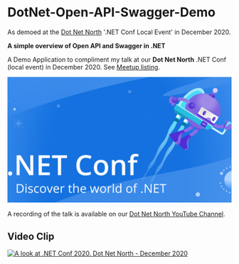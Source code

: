 # DotNet-Open-API-Swagger-Demo
As demoed at the [Dot Net North](https://www.meetup.com/DotNetNorth) '.NET Conf Local Event' in December 2020.

**A simple overview of Open API and Swagger in .NET**

A Demo Application to compliment my talk at our **Dot Net North** .NET Conf (local event) in December 2020. See [Meetup listing](https://www.meetup.com/DotNetNorth/events/274233666/).

![.NET Conf](https://github.com/mikeirvingweb/DotNet-Open-API-Swagger-Demo/blob/master/.NETConf.jpg?raw=true)

A recording of the talk is available on our [Dot Net North YouTube Channel](https://www.youtube.com/DotNetNorth).

## Video Clip
[![A look at .NET Conf 2020. Dot Net North - December 2020](https://img.youtube.com/vi/urvgEpxLtV0/0.jpg)](https://www.youtube.com/watch?v=urvgEpxLtV0)

